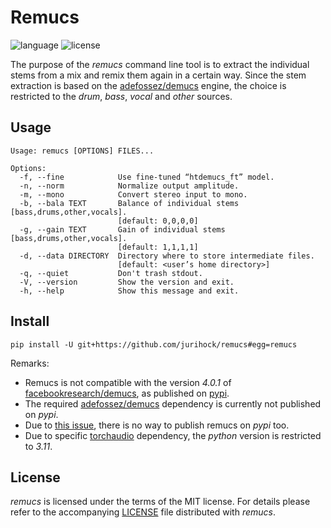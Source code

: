 # Remucs

![language](https://img.shields.io/badge/language-Python-blue)
![license](https://img.shields.io/github/license/jurihock/remucs?color=blue)

The purpose of the _remucs_ command line tool is to extract the individual stems from a mix and remix them again in a certain way.
Since the stem extraction is based on the [adefossez/demucs](https://github.com/adefossez/demucs) engine, the choice is restricted to the _drum_, _bass_, _vocal_ and _other_ sources.

## Usage

```
Usage: remucs [OPTIONS] FILES...

Options:
  -f, --fine            Use fine-tuned “htdemucs_ft” model.
  -n, --norm            Normalize output amplitude.
  -m, --mono            Convert stereo input to mono.
  -b, --bala TEXT       Balance of individual stems [bass,drums,other,vocals].
                        [default: 0,0,0,0]
  -g, --gain TEXT       Gain of individual stems [bass,drums,other,vocals].
                        [default: 1,1,1,1]
  -d, --data DIRECTORY  Directory where to store intermediate files.
                        [default: <user’s home directory>]
  -q, --quiet           Don't trash stdout.
  -V, --version         Show the version and exit.
  -h, --help            Show this message and exit.
```

## Install

```
pip install -U git+https://github.com/jurihock/remucs#egg=remucs
```

Remarks:

* Remucs is not compatible with the version _4.0.1_ of [facebookresearch/demucs](https://github.com/facebookresearch/demucs), as published on [pypi](https://pypi.org/project/demucs).
* The required [adefossez/demucs](https://github.com/adefossez/demucs) dependency is currently not published on _pypi_.
* Due to [this issue](https://github.com/pypi/warehouse/issues/7136), there is no way to publish remucs on _pypi_ too.
* Due to specific [torchaudio](https://pypi.org/project/torchaudio/2.1.2) dependency, the _python_ version is restricted to _3.11_.

## License

*remucs* is licensed under the terms of the MIT license.
For details please refer to the accompanying [LICENSE](LICENSE) file distributed with *remucs*.
